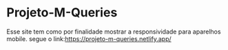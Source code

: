 # Projeto-M-Queries
Esse site tem como por finalidade mostrar a responsividade para aparelhos mobile.
segue o link:https://projeto-m-queries.netlify.app/
